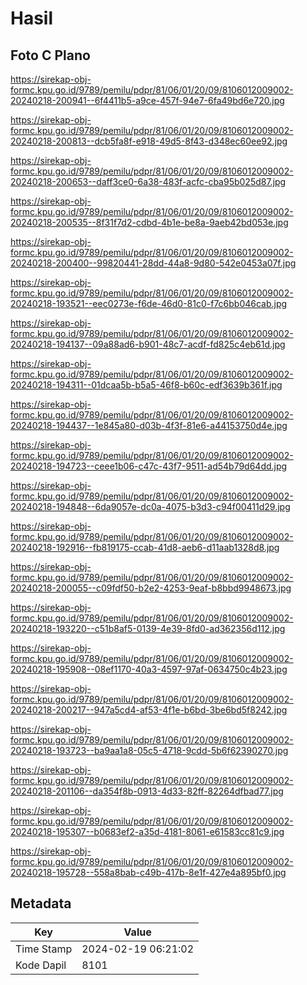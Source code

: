 # Hasil

## Foto C Plano

https://sirekap-obj-formc.kpu.go.id/9789/pemilu/pdpr/81/06/01/20/09/8106012009002-20240218-200941--6f4411b5-a9ce-457f-94e7-6fa49bd6e720.jpg

https://sirekap-obj-formc.kpu.go.id/9789/pemilu/pdpr/81/06/01/20/09/8106012009002-20240218-200813--dcb5fa8f-e918-49d5-8f43-d348ec60ee92.jpg

https://sirekap-obj-formc.kpu.go.id/9789/pemilu/pdpr/81/06/01/20/09/8106012009002-20240218-200653--daff3ce0-6a38-483f-acfc-cba95b025d87.jpg

https://sirekap-obj-formc.kpu.go.id/9789/pemilu/pdpr/81/06/01/20/09/8106012009002-20240218-200535--8f31f7d2-cdbd-4b1e-be8a-9aeb42bd053e.jpg

https://sirekap-obj-formc.kpu.go.id/9789/pemilu/pdpr/81/06/01/20/09/8106012009002-20240218-200400--99820441-28dd-44a8-9d80-542e0453a07f.jpg

https://sirekap-obj-formc.kpu.go.id/9789/pemilu/pdpr/81/06/01/20/09/8106012009002-20240218-193521--eec0273e-f6de-46d0-81c0-f7c6bb046cab.jpg

https://sirekap-obj-formc.kpu.go.id/9789/pemilu/pdpr/81/06/01/20/09/8106012009002-20240218-194137--09a88ad6-b901-48c7-acdf-fd825c4eb61d.jpg

https://sirekap-obj-formc.kpu.go.id/9789/pemilu/pdpr/81/06/01/20/09/8106012009002-20240218-194311--01dcaa5b-b5a5-46f8-b60c-edf3639b361f.jpg

https://sirekap-obj-formc.kpu.go.id/9789/pemilu/pdpr/81/06/01/20/09/8106012009002-20240218-194437--1e845a80-d03b-4f3f-81e6-a44153750d4e.jpg

https://sirekap-obj-formc.kpu.go.id/9789/pemilu/pdpr/81/06/01/20/09/8106012009002-20240218-194723--ceee1b06-c47c-43f7-9511-ad54b79d64dd.jpg

https://sirekap-obj-formc.kpu.go.id/9789/pemilu/pdpr/81/06/01/20/09/8106012009002-20240218-194848--6da9057e-dc0a-4075-b3d3-c94f00411d29.jpg

https://sirekap-obj-formc.kpu.go.id/9789/pemilu/pdpr/81/06/01/20/09/8106012009002-20240218-192916--fb819175-ccab-41d8-aeb6-d11aab1328d8.jpg

https://sirekap-obj-formc.kpu.go.id/9789/pemilu/pdpr/81/06/01/20/09/8106012009002-20240218-200055--c09fdf50-b2e2-4253-9eaf-b8bbd9948673.jpg

https://sirekap-obj-formc.kpu.go.id/9789/pemilu/pdpr/81/06/01/20/09/8106012009002-20240218-193220--c51b8af5-0139-4e39-8fd0-ad362356d112.jpg

https://sirekap-obj-formc.kpu.go.id/9789/pemilu/pdpr/81/06/01/20/09/8106012009002-20240218-195908--08ef1170-40a3-4597-97af-0634750c4b23.jpg

https://sirekap-obj-formc.kpu.go.id/9789/pemilu/pdpr/81/06/01/20/09/8106012009002-20240218-200217--947a5cd4-af53-4f1e-b6bd-3be6bd5f8242.jpg

https://sirekap-obj-formc.kpu.go.id/9789/pemilu/pdpr/81/06/01/20/09/8106012009002-20240218-193723--ba9aa1a8-05c5-4718-9cdd-5b6f62390270.jpg

https://sirekap-obj-formc.kpu.go.id/9789/pemilu/pdpr/81/06/01/20/09/8106012009002-20240218-201106--da354f8b-0913-4d33-82ff-82264dfbad77.jpg

https://sirekap-obj-formc.kpu.go.id/9789/pemilu/pdpr/81/06/01/20/09/8106012009002-20240218-195307--b0683ef2-a35d-4181-8061-e61583cc81c9.jpg

https://sirekap-obj-formc.kpu.go.id/9789/pemilu/pdpr/81/06/01/20/09/8106012009002-20240218-195728--558a8bab-c49b-417b-8e1f-427e4a895bf0.jpg


## Metadata

| Key        | Value               |
| ---------- | ------------------- |
| Time Stamp | 2024-02-19 06:21:02 |
| Kode Dapil | 8101                |



